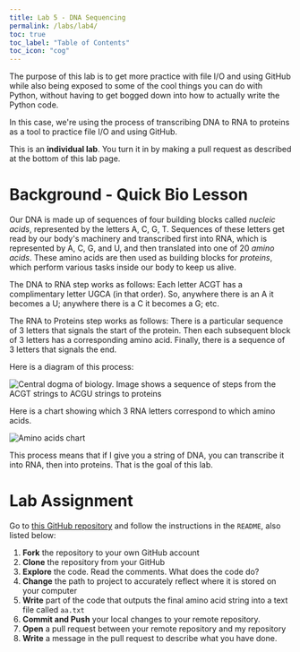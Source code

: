 ```yaml
---
title: Lab 5 - DNA Sequencing
permalink: /labs/lab4/
toc: true
toc_label: "Table of Contents"
toc_icon: "cog"
---
```


The purpose of this lab is to get more practice with file I/O and using GitHub while also being exposed to some of the cool things you can do with Python, without having to get bogged down into how to actually write the Python code.  

In this case, we're using the process of transcribing DNA to RNA to proteins as a tool to practice file I/O and using GitHub.

This is an **individual lab**. You turn it in by making a pull request as described at the bottom of this lab page.

# Background - Quick Bio Lesson

Our DNA is made up of sequences of four building blocks called _nucleic acids_, represented by the letters A, C, G, T. Sequences of these letters get read by our body's machinery and transcribed first into RNA, which is represented by A, C, G, and U, and then translated into one of 20 _amino acids_. These amino acids are then used as building blocks for _proteins_, which perform various tasks inside our body to keep us alive. 

The DNA to RNA step works as follows: Each letter ACGT has a complimentary letter UGCA (in that order). So, anywhere there is an A it becomes a U; anywhere there is a C it becomes a G; etc. 

The RNA to Proteins step works as follows: There is a particular sequence of 3 letters that signals the start of the protein. Then each subsequent block of 3 letters has a corresponding amino acid. Finally, there is a sequence of 3 letters that signals the end.

Here is a diagram of this process:

![Central dogma of biology. Image shows a sequence of steps from the ACGT strings to ACGU strings to proteins](https://cdn.kastatic.org/ka-perseus-images/2b597889d05bc601803a3b4d9ec5ccd5e7b8d3af.png)

Here is a chart showing which 3 RNA letters correspond to which amino acids.

![Amino acids chart](https://www.researchgate.net/publication/337736408/figure/fig1/AS:832375021895683@1575465078548/Codon-tables-with-the-amino-acids-encoded-according-to-different-properties-a-The.png)

This process means that if I give you a string of DNA, you can transcribe it into RNA, then into proteins. That is the goal of this lab. 

# Lab Assignment

Go to [this GitHub repository](https://github.com/alackles/CMSC140-DNASEQLAB) and follow the instructions in the `README`, also listed below: 

1. **Fork** the repository to your own GitHub account
2. **Clone** the repository from your GitHub
3. **Explore** the code. Read the comments. What does the code do?
4. **Change** the path to project to accurately reflect where it is stored on your computer
5. **Write** part of the code that outputs the final amino acid string into a text file called `aa.txt`
6. **Commit and Push** your local changes to your remote repository.
7. **Open** a pull request between your remote repository and my repository
8. **Write** a message in the pull request to describe what you have done. 